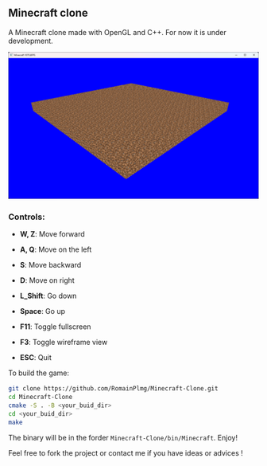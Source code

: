 ## Minecraft clone

A Minecraft clone made with OpenGL and C++. For now it is under development.

<div align="center">
  <img src="screenshots/Chunk_fill.png" alt="Chunk_fill" width="1000"/>
</div>

### Controls:
- **W, Z**: Move forward
- **A, Q**: Move on the left
- **S**: Move backward
- **D**: Move on right
- **L_Shift**: Go down
- **Space**: Go up

- **F11**: Toggle fullscreen
- **F3**: Toggle wireframe view
- **ESC**: Quit

To build the game:
```bash
git clone https://github.com/RomainPlmg/Minecraft-Clone.git
cd Minecraft-Clone
cmake -S . -B <your_buid_dir>
cd <your_buid_dir>
make
```

The binary will be in the forder `Minecraft-Clone/bin/Minecraft`. Enjoy!

Feel free to fork the project or contact me if you have ideas or advices !
